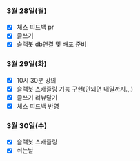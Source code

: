 ### 3월 28일(월)
- [x] 체스 피드백 pr
- [x] 글쓰기
- [x] 슬랙봇 db연결 및 배포 준비

### 3월 29일(화)
- [x] 10시 30분 강의
- [x] 슬랙봇 스캐쥴링 기능 구현(안되면 내일까지.,.)
- [x] 글쓰기 리뷰달기
- [x] 체스 피드백 반영

### 3월 30일(수)
- [x] 슬랙봇 스캐쥴링
- [x] 쉬는날
